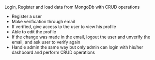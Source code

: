 Login, Register and load data from MongoDb with CRUD operations
- Register a user
- Make verification through email
- If verified, give access to the user to view his profile
- Able to edit the profile
- If the change was made in the email, logout the user and unverify the email, and ask user to verify again
- Handle admin the same way but only admin can login with his/her dashboard and perform CRUD operations
